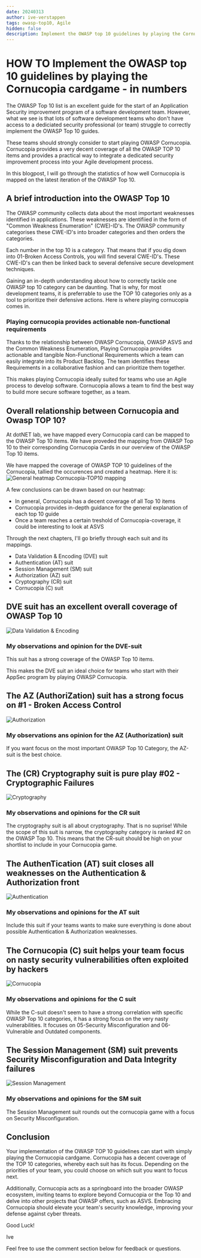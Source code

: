 ```yaml
---
date: 20240313
author: ive-verstappen
tags: owasp-top10, Agile
hidden: false
description: Implement the OWASP top 10 guidelines by playing the Cornucopia cardgame - in numbers
---
```

# HOW TO Implement the OWASP top 10 guidelines by playing the Cornucopia cardgame - in numbers

The OWASP Top 10 list is an excellent guide for the start of an Application Security improvement program of a software development team.  However, what we see is that lots of software development teams who don't have access to a dediciated security professional (or team) struggle to correctly implement the OWASP Top 10 guides.

These teams should strongly consider to start playing OWASP Cornucopia.  Cornucopia provides a very decent coverage of all the OWASP TOP 10 items and provides a practical way to integrate a dedicated security improvement process into your Agile development process.

In this blogpost, I will go through the statistics of how well Cornucopia is mapped on the latest iteration of the OWASP Top 10.

## A brief introduction into the OWASP Top 10
The OWASP community collects data about the most important weaknesses identified in applications.  These weaknesses are identifiied in the form of "Common Weakness Enumeration" (CWE)-ID's.  The OWASP community categorises these CWE-ID's into broader categories and then orders the categories.

Each number in the top 10 is a category.  That means that if you dig down into 01-Broken Access Controls, you will find several CWE-ID's.  These CWE-ID's can then be linked back to several defensive secure development techniques.

Gaining an in-depth understanding about how to correctly tackle one OWASP top 10 category can be daunting.  That is why, for most development teams, it is preferrable to use the TOP 10 categories only as a tool to prioritize their defensive actions.  Here is where playing cornucopia comes in.

### Playing cornucopia provides actionable non-functional requirements
Thanks to the relationship between OWASP Cornucopia, OWASP ASVS and the Common Weakness Enumeration, Playing Cornucopia provides actionable and tangible Non-Functional Requirements which a team can easily integrate into its Product Backlog.  The team identifies these Requirements in a collaborative fashion and can prioritize them together.

This makes playing Cornucopia ideally suited for teams who use an Agile process to develop software.  Cornucopia allows a team to find the best way to build more secure software together, as a team.

## Overall relationship between Cornucopia and Owasp TOP 10?
At dotNET lab, we have mapped every Cornucopia card can be mapped to the OWASP Top 10 items.  We have proveded the mapping from OWASP Top 10 to their corresponding Cornucopia Cards in our overview of the OWASP Top 10 items.

We have mapped the coverage of OWASP TOP 10 guidelines of the Cornucopia, tallied the occurences and created a heatmap.  Here it is:
![General heatmap Cornucopia-TOP10 mapping](algemeen.png)

A few conclusions can be drawn based on our heatmap:

- In general, Cornucopia has a decent coverage of all Top 10 items
- Cornucopia provides in-depth guidance for the general explanation of each top 10 guide
- Once a team reaches a certain treshold of Cornucopia-coverage, it could be interesting to look at ASVS

Through the next chapters, I'll go briefly through each suit and its mappings.
- Data Validation & Encoding (DVE) suit
- Authentication (AT) suit
- Session Management (SM) suit
- Authorization (AZ) suit
- Cryptography (CR) suit
- Cornucopia (C) suit
	
## DVE suit has an excellent overall coverage of OWASP Top 10
![Data Validation & Encoding](dve-suit.png)

### My observations and opinion for the DVE-suit
This suit has a strong coverage of the OWASP Top 10 items.  

This makes the DVE suit an ideal choice for teams who start with their AppSec program by playing OWASP Cornucopia.  

## The AZ (AuthoriZation) suit has a strong focus on #1 - Broken Access Control
![Authorization](az-suit.png)

### My observations ans opinion for the AZ (Authorization) suit
If you want focus on the most important OWASP Top 10 Category, the AZ-suit is the best choice.

## The (CR) Cryptography suit is pure play #02 - Cryptographic Failures
![Cryptography](cr-suit.png)

### My observations and opinions for the CR suit
The cryptography suit is all about cryptography.  That is no suprise!  While the scope of this suit is narrow, the cryptography category is ranked #2 on the OWASP Top 10.  This means that the CR-suit should be high on your shortlist to include in your Cornucopia game.

## The AuthenTication (AT) suit closes all weaknesses on the Authentication & Authorization front
![Authentication](at-suit.png)

### My observations and opinions for the AT suit
Include this suit if your teams wants to make sure everything is done about possible Authentication & Authorization weaknesses.  

## The Cornucopia (C) suit helps your team focus on nasty security vulnerabilities often exploited by hackers
![Cornucopia](c-suit.png)

### My observations and opinions for the C suit

While the C-suit doesn't seem to have a strong correlation with specific OWASP Top 10 categories, it has a strong focus on the very nasty vulnerabilities.  It focuses on 05-Security Misconfiguration and 06-Vulnerable and Outdated components.  

## The Session Management (SM) suit prevents Security Misconfiguration and Data Integrity failures
![Session Management](sm-suit.png)


### My observations and opinions for the SM suit

The Session Management suit rounds out the cornucopia game with a focus on Security Misconfiguration.  

## Conclusion
Your implementation of the OWASP TOP 10 guidelines can start with simply playing the Cornucopia cardgame.  Cornucopia has a decent coverage of the TOP 10 categories, whereby each suit has its focus.  Depending on the priorities of your team, you could choose on which suit you want to focus next.

Additionally, Cornucopia acts as a springboard into the broader OWASP ecosystem, inviting teams to explore beyond Cornucopia or the Top 10 and delve into other projects that OWASP offers, such as ASVS. Embracing Cornucopia should elevate your team's security knowledge, improving your defense against cyber threats.

Good Luck!

Ive

Feel free to use the comment section below for feedback or questions.